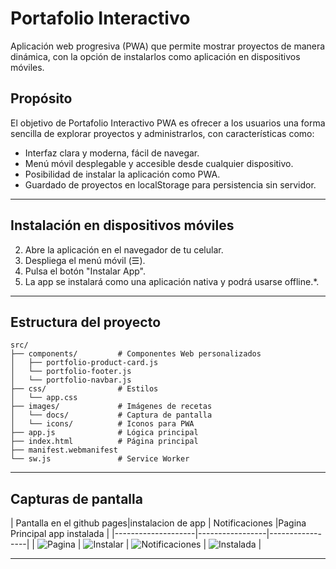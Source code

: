 # Portafolio Interactivo

Aplicación web progresiva (PWA) que permite mostrar proyectos de manera dinámica, con la opción de instalarlos como aplicación en dispositivos móviles.

## Propósito
El objetivo de Portafolio Interactivo PWA es ofrecer a los usuarios una forma sencilla de explorar proyectos y administrarlos, con características como:

- Interfaz clara y moderna, fácil de navegar.
- Menú móvil desplegable y accesible desde cualquier dispositivo.
- Posibilidad de instalar la aplicación como PWA.
- Guardado de proyectos en localStorage para persistencia sin servidor.

---

## Instalación en dispositivos móviles
2. Abre la aplicación en el navegador de tu celular.
3. Despliega el menú móvil (☰).
4. Pulsa el botón "Instalar App".
5. La app se instalará como una aplicación nativa y podrá usarse offline.*.

---

## Estructura del proyecto
```
src/
├── components/         # Componentes Web personalizados
│   ├── portfolio-product-card.js
│   └── portfolio-footer.js
│   └── portfolio-navbar.js
├── css/                # Estilos
│   └── app.css
├── images/             # Imágenes de recetas
│   └── docs/           # Captura de pantalla 
│   └── icons/          # Iconos para PWA
├── app.js              # Lógica principal
├── index.html          # Página principal
├── manifest.webmanifest
└── sw.js               # Service Worker
```

---

## Capturas de pantalla

| Pantalla en el  github pages|instalacion de app | Notificaciones |Pagina Principal app instalada |
|--------------------|-----------------|-----------------|
| ![Pagina](./src/images/docs/appweb.jpg) | ![Instalar](./src/images/docs/instalar.jpg) | ![Notificaciones](./src/images/docs/alertanotificaciones.png) | ![Instalada](./src/images/docs/appinstalada.jpg) |

---